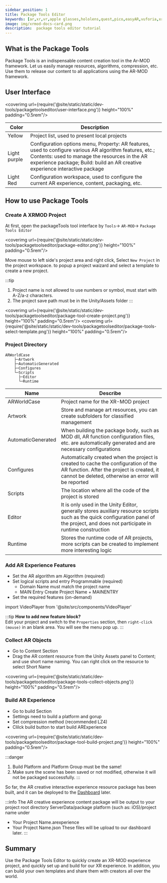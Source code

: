 ```yaml
---
sidebar_position: 1
title: Package Tools Editor
keywords: [ar,xr,vr,apple glasses,hololens,quest,pico,easyAR,vuforia,xrmod,mod,doc,metaverse,facebook,meta,unity]
image: img/xrmod-docs-card.png
description:  package tools editor tutorial
---
```


## What is the Package Tools

Package Tools is an indispensable content creation tool in the Ar-MOD framework. Let us easily manage resources, algorithms, compression, etc. Use them to release our content to all applications using the AR-MOD framework.

## User Interface

<coverimg  url={require('@site/static/static/dev-tools/packagetoolseditor/user-interface.png')} height="100%" padding="0.5rem"/>


|Color|Description|
|-----|-----------|
|Yellow|Project list, used to present local projects|
|Light purple|Configuration options menu, Property: AR features, used to configure various AR algorithm features, etc.; Contents: used to manage the resources in the AR experience package; Build: build an AR creative experience interactive package|
|Light Red|Configuration workspace, used to configure the current AR experience, content, packaging, etc.|


## How to use Package Tools

### Create A XRMOD Project

At first, open the packageTools tool interface by `Tools`-> `AR-MOD`-> `Package Tools Editor`

<coverimg  url={require('@site/static/static/dev-tools/packagetoolseditor/package-editor.png')} height="100%" padding="0.5rem"/>

Move mouse to left side's project area and right click, Select `New Project` in the project workspace. to popup a project waizard and select a template to create a new project.

:::tip
1. Project name is not allowed to use numbers or symbol, must start with A-Z/a-z characters.
2. The project save path must be in the Unity/Assets folder
:::



<coverimg  url={require('@site/static/static/dev-tools/packagetoolseditor/package-tool-create-project.png')} height="100%" padding="0.5rem"/>
<coverimg  url={require('@site/static/static/dev-tools/packagetoolseditor/package-tools-select-template.png')} height="100%" padding="0.5rem"/>

### Project Directory

```text
ARWorldCase
    ├─Artwork      
    ├─AutomaticGenerated    
    ├─Configures
    └─Scripts
      ├─Editor
      └─Runtime
```

| Name               | Describe                                                                                                                                                                                 |
| ------------------ | ---------------------------------------------------------------------------------------------------------------------------------------------------------------------------------------- |
| ARWorldCase        | Project name for the XR-MOD project                                                                                                                                                      |
| Artwork            | Store and manage art resources, you can create subfolders for classified management                                                                                                      |
| AutomaticGenerated | When building the package body, such as MOD dll, AR function configuration files, etc. are automatically generated and are necessary configurations                                      |
| Configures         | Automatically created when the project is created to cache the configuration of the AR function. After the project is created, it cannot be deleted, otherwise an error will be reported |
| Scripts            | The location where all the code of the project is stored                                                                                                                                 |
| Editor             | It is only used in the Unity Editor, generally stores auxiliary resource scripts such as the quick configuration panel of the project, and does not participate in runtime construction  |
| Runtime            | Stores the runtime code of AR projects, more scripts can be created to implement more interesting logic                                                                                  |


### Add AR Experience Features
- Set the AR algorithm am Algorithm (required)
- Set logical scripts and entry Programmable (required)
    - Domain Name must match the project name
    - MAIN Entry Create Project Name + MAINENTRY
- Set the required features (on-demand)



import VideoPlayer from '@site/src/components/VideoPlayer'

<VideoPlayer src="/static/videos/AddFeatures.mp4" className="custom-video-showcase" />

:::tip
**How to add new feature block?**  
Edit your project and switch to the `Properties` section, then `right-click (mouse)` in an blank area. You will see the menu pop up.
:::

### Collect AR Objects
- Go to Content Section
- Drag the AR content resource from the Unity Assets panel to Content; and use short name naming. You can right click on the resource to select Short Name

<coverimg  url={require('@site/static/static/dev-tools/packagetoolseditor/package-tools-collect-objects.png')} height="100%" padding="0.5rem"/>


### Build AR Experience
- Go to build Section
- Settings need to build a platform and gorup
- Set compression method  (recommended LZ4)
- Clilck build button to start build ARExperience

<coverimg  url={require('@site/static/static/dev-tools/packagetoolseditor/package-tool-build-project.png')} height="100%" padding="0.5rem"/>

:::danger
1. Build Platform and Platform Group must be the same!
2. Make sure the scene has been saved or not modified, otherwise it will not be packaged successfully.
:::

So far, the AR creative interactive experience resource package has been built, and it can be deployed to the [Dashboard](../dev-tools/dashboard.md)  later.

:::info
The AR creative experience content package will be output to your project root directory ServerData/package platform (such as: iOS)/project name under
- Your Project Name.arexperience
- Your Project Name.json
These  files will be upload to our dashboard later.
:::

## Summary

Use the Package Tools Editor to quickly create an XR-MOD experience project, and quickly set up and build for our XR experience. In addition, you can build your own templates and share them with creators all over the world.